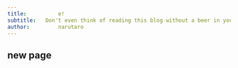 ```yaml
---
title:			e!
subtitle:	Don't even think of reading this blog without a beer in your hand	
author:			narutaro
---
```

## new page
